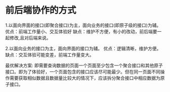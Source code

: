  # 前后端协作的方式
 1.以面向界面的接口(即聚合接口)为主，面向业务的接口(即原子级的接口)为辅。
   优点：前端工作量小、交互体验好
   缺点：维护不方便，有小的改动，前后端要一起修改,且对后端来说。

 2.以面向业务的接口为主，面向界面的接口为辅。
   优点：逻辑清晰，维护方便。
   缺点：交互体验可能变差，前端工作量变大。

最优解决方案: 即需要查询数据的页面一个页面至少包含一个聚合接口和其他原子接口。即为了体验好，一个页面包含的接口应该尽可能最少。但在同一页面不同操作需要获取相似数据且数据量比较大的情况下，应该拆分聚合接口中相应数据为原子接口。